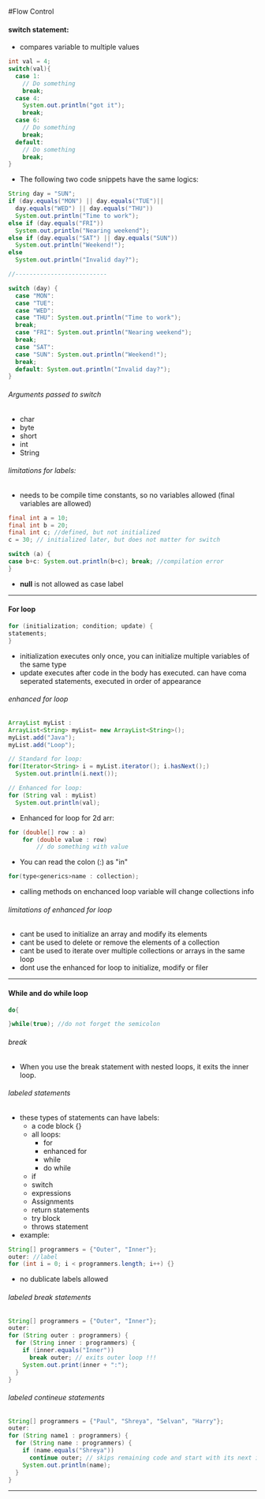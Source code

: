#Flow Control

#### switch statement:
* compares variable to multiple values
```java
int val = 4;
switch(val){
  case 1:
    // Do something
    break;
  case 4:
    System.out.println("got it");
    break;
  case 6:
    // Do something
    break;
  default:
    // Do something
    break;
}
```
* The following two code snippets have the same logics:
```java
String day = "SUN";
if (day.equals("MON") || day.equals("TUE")||
  day.equals("WED") || day.equals("THU"))
  System.out.println("Time to work");
else if (day.equals("FRI"))
  System.out.println("Nearing weekend");
else if (day.equals("SAT") || day.equals("SUN"))
  System.out.println("Weekend!");
else
  System.out.println("Invalid day?");

//--------------------------

switch (day) {
  case "MON":
  case "TUE":
  case "WED":
  case "THU": System.out.println("Time to work");
  break;
  case "FRI": System.out.println("Nearing weekend");
  break;
  case "SAT":
  case "SUN": System.out.println("Weekend!");
  break;
  default: System.out.println("Invalid day?");
}
```
###### Arguments passed to switch
* char
* byte
* short
* int
* String

###### limitations for labels:
* needs to be compile time constants, so no variables allowed (final variables are allowed)
```java
final int a = 10;
final int b = 20;
final int c; //defined, but not initialized
c = 30; // initialized later, but does not matter for switch

switch (a) {
case b+c: System.out.println(b+c); break; //compilation error
}
```

* __null__ is not allowed as case label

----

#### For loop
```java
for (initialization; condition; update) {
statements;
}
```
* initialization executes only once, you can initialize multiple variables of the same type
* update executes after code in the body has executed. can have coma seperated statements, executed in order of appearance

###### enhanced for loop
```java
ArrayList myList :
ArrayList<String> myList= new ArrayList<String>();
myList.add("Java");
myList.add("Loop");

// Standard for loop:
for(Iterator<String> i = myList.iterator(); i.hasNext();)
  System.out.println(i.next());

// Enhanced for loop:
for (String val : myList)
  System.out.println(val);
```
* Enhanced for loop for 2d arr:
```java
for (double[] row : a)
    for (double value : row)
        // do something with value
```

* You can read the colon (:) as "in"
```java
for(type<generics>name : collection);
```
* calling methods on enchanced loop variable will change collections info

###### limitations of enhanced for loop
* cant be used to initialize an array and modify its elements
* cant be used to delete or remove the elements of a collection
* cant be used to iterate over multiple collections or arrays in the same loop
* dont use the enhanced for loop to initialize, modify or filer

----
#### While and do while loop
```java
do{

}while(true); //do not forget the semicolon
```

###### break
* When you use the break statement with nested loops, it exits the inner loop.

###### labeled statements
* these types of statements can have labels:
  * a code block {}
  * all loops:
    * for
    * enhanced for
    * while
    * do while
  * if
  * switch
  * expressions
  * Assignments
  * return statements
  * try block
  * throws statement
* example:
```java
String[] programmers = {"Outer", "Inner"};
outer: //label
for (int i = 0; i < programmers.length; i++) {}
```

* no dublicate labels allowed

###### labeled break statements
```java
String[] programmers = {"Outer", "Inner"};
outer:
for (String outer : programmers) {
  for (String inner : programmers) {
    if (inner.equals("Inner"))
      break outer; // exits outer loop !!!
    System.out.print(inner + ":");
  }
}
```

###### labeled contineue statements
```java
String[] programmers = {"Paul", "Shreya", "Selvan", "Harry"};
outer:
for (String name1 : programmers) {
  for (String name : programmers) {
    if (name.equals("Shreya"))
      continue outer; // skips remaining code and start with its next iteration
    System.out.println(name);
  }
}
```

----
